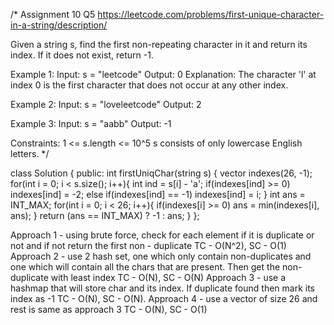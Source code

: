 /*
Assignment 10 Q5
https://leetcode.com/problems/first-unique-character-in-a-string/description/

Given a string s, find the first non-repeating character in it and return its index. If it does not exist, return -1.

Example 1:
Input: s = "leetcode"
Output: 0
Explanation:
The character 'l' at index 0 is the first character that does not occur at any other index.

Example 2:
Input: s = "loveleetcode"
Output: 2

Example 3:
Input: s = "aabb"
Output: -1

Constraints:
1 <= s.length <= 10^5
s consists of only lowercase English letters.
*/

class Solution {
public:
    int firstUniqChar(string s) {
        vector<int> indexes(26, -1);
        for(int i = 0; i < s.size(); i++){
            int ind = s[i] - 'a';
            if(indexes[ind] >= 0) indexes[ind] = -2;
            else if(indexes[ind] == -1) indexes[ind] = i;
        }
        int ans = INT_MAX;
        for(int i = 0; i < 26; i++){
            if(indexes[i] >= 0) ans = min(indexes[i], ans);
        }
        return (ans == INT_MAX) ? -1 : ans;
    }
};

Approach 1 - using brute force, check for each element if it is duplicate or not and if not return the first non - duplicate
TC - O(N^2), SC - O(1)
Approach 2 - use 2 hash set, one which only contain non-duplicates and one which will contain all the chars that are present. Then get the non-duplicate with least index
TC - O(N), SC - O(N)
Approach 3 - use a hashmap that will store char and its index. If duplicate found then mark its index as -1
TC - O(N), SC - O(N).
Approach 4 - use a vector of size 26 and rest is same as approach 3
TC - O(N), SC - O(1)